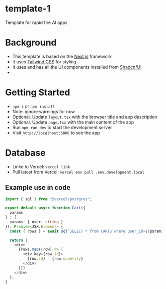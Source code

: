 # template-1
Template for rapid fire AI apps

# Background
- This template is based on the [Next.js](https://nextjs.org/) framework
- It uses [Tailwind CSS](https://tailwindcss.com/) for styling
- It uses and has all the UI components installed from [Shadcn/UI](https://ui.shadcn.com/)
-

# Getting Started
- `npm i` or `npm install`
- Note: ignore warnings for now
- Optional. Update `layout.tsx` with the browser title and app description
- Optional. Update `page.tsx` with the main content of the app
- Run `npm run dev` to start the development server
- Visit `http://localhost:3000` to see the app

# Database
- Linke to Vercel: `vercel link`
- Pull latest from Vercel: `vercel env pull .env.development.local`

## Example use in code
```ts
import { sql } from "@vercel/postgres";

export default async function Cart({
  params
} : {
  params: { user: string }
}): Promise<JSX.Element> {
  const { rows } = await sql`SELECT * from CARTS where user_id=${params.user}`;

  return (
    <div>
      {rows.map((row) => (
        <div key={row.id}>
          {row.id} - {row.quantity}
        </div>
      ))}
    </div>
  );
}
```